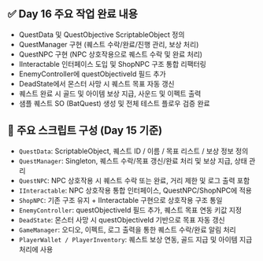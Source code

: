 ## ✅ Day 16 주요 작업 완료 내용

- QuestData 및 QuestObjective ScriptableObject 정의
- QuestManager 구현 (퀘스트 수락/완료/진행 관리, 보상 처리)
- QuestNPC 구현 (NPC 상호작용으로 퀘스트 수락 및 완료 처리)
- IInteractable 인터페이스 도입 및 ShopNPC 구조 통합 리팩터링
- EnemyController에 questObjectiveId 필드 추가
- DeadState에서 몬스터 사망 시 퀘스트 목표 자동 갱신
- 퀘스트 완료 시 골드 및 아이템 보상 지급, 사운드 및 이펙트 출력
- 샘플 퀘스트 SO (BatQuest) 생성 및 전체 테스트 플로우 검증 완료

## 🔧 주요 스크립트 구성 (Day 15 기준)

- `QuestData`: ScriptableObject, 퀘스트 ID / 이름 / 목표 리스트 / 보상 정보 정의
- `QuestManager`: Singleton, 퀘스트 수락/목표 갱신/완료 처리 및 보상 지급, 상태 관리
- `QuestNPC`: NPC 상호작용 시 퀘스트 수락 또는 완료, 거리 제한 및 로그 출력 포함
- `IInteractable`: NPC 상호작용 통합 인터페이스, QuestNPC/ShopNPC에 적용
- `ShopNPC`: 기존 구조 유지 + IInteractable 구현으로 상호작용 구조 통일
- `EnemyController`: questObjectiveId 필드 추가, 퀘스트 목표 연동 키값 지정
- `DeadState`: 몬스터 사망 시 questObjectiveId 기반으로 목표 자동 갱신
- `GameManager`: 오디오, 이펙트, 로그 출력을 통한 퀘스트 수락/완료 알림 처리
- `PlayerWallet / PlayerInventory`: 퀘스트 보상 연동, 골드 지급 및 아이템 지급 처리에 사용
